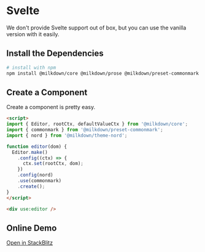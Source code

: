 # Svelte

We don't provide Svelte support out of box, but you can use the vanilla version with it easily.

## Install the Dependencies

```bash
# install with npm
npm install @milkdown/core @milkdown/prose @milkdown/preset-commonmark @milkdown/theme-nord
```

## Create a Component

Create a component is pretty easy.

```html
<script>
import { Editor, rootCtx, defaultValueCtx } from '@milkdown/core';
import { commonmark } from '@milkdown/preset-commonmark';
import { nord } from '@milkdown/theme-nord';

function editor(dom) {
  Editor.make()
    .config((ctx) => {
      ctx.set(rootCtx, dom);
    })
    .config(nord)
    .use(commonmark)
    .create();
}
</script>

<div use:editor />
```

## Online Demo

[Open in StackBlitz](https://stackblitz.com/github/Milkdown/examples/tree/main/svelte-commonmark)
